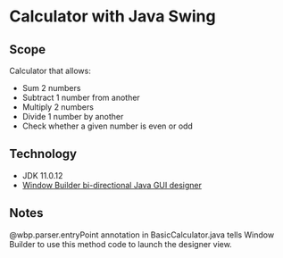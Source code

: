 # Calculator with Java Swing

## Scope
Calculator that allows:
- Sum 2 numbers
- Subtract 1 number from another
- Multiply 2 numbers
- Divide 1 number by another
- Check whether a given number is even or odd

## Technology
- JDK 11.0.12
- [Window Builder bi-directional Java GUI designer](https://www.eclipse.org/windowbuilder/)

## Notes
@wbp.parser.entryPoint annotation in BasicCalculator.java tells Window Builder to use this method code to launch the designer view.
